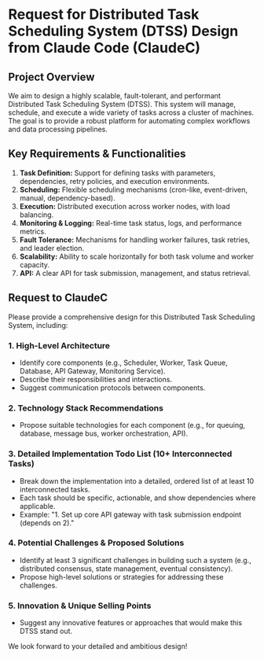 # Request for Distributed Task Scheduling System (DTSS) Design from Claude Code (ClaudeC)

## Project Overview
We aim to design a highly scalable, fault-tolerant, and performant Distributed Task Scheduling System (DTSS). This system will manage, schedule, and execute a wide variety of tasks across a cluster of machines. The goal is to provide a robust platform for automating complex workflows and data processing pipelines.

## Key Requirements & Functionalities
1.  **Task Definition:** Support for defining tasks with parameters, dependencies, retry policies, and execution environments.
2.  **Scheduling:** Flexible scheduling mechanisms (cron-like, event-driven, manual, dependency-based).
3.  **Execution:** Distributed execution across worker nodes, with load balancing.
4.  **Monitoring & Logging:** Real-time task status, logs, and performance metrics.
5.  **Fault Tolerance:** Mechanisms for handling worker failures, task retries, and leader election.
6.  **Scalability:** Ability to scale horizontally for both task volume and worker capacity.
7.  **API:** A clear API for task submission, management, and status retrieval.

## Request to ClaudeC
Please provide a comprehensive design for this Distributed Task Scheduling System, including:

### 1. High-Level Architecture
-   Identify core components (e.g., Scheduler, Worker, Task Queue, Database, API Gateway, Monitoring Service).
-   Describe their responsibilities and interactions.
-   Suggest communication protocols between components.

### 2. Technology Stack Recommendations
-   Propose suitable technologies for each component (e.g., for queuing, database, message bus, worker orchestration, API).

### 3. Detailed Implementation Todo List (10+ Interconnected Tasks)
-   Break down the implementation into a detailed, ordered list of at least 10 interconnected tasks.
-   Each task should be specific, actionable, and show dependencies where applicable.
-   Example: "1. Set up core API gateway with task submission endpoint (depends on 2)."

### 4. Potential Challenges & Proposed Solutions
-   Identify at least 3 significant challenges in building such a system (e.g., distributed consensus, state management, eventual consistency).
-   Propose high-level solutions or strategies for addressing these challenges.

### 5. Innovation & Unique Selling Points
-   Suggest any innovative features or approaches that would make this DTSS stand out.

We look forward to your detailed and ambitious design!
